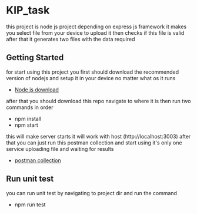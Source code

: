 # KIP_task
this project is node js project depending on express js framework it makes you select file from your device to upload it then checks if this file is valid after that it generates two files with the data required

## Getting Started
for start using this project you first should download the recommended version of nodejs and setup it in your device no matter what os it runs
- [Node js download](https://nodejs.org/en/download/)

after that you should download this repo navigate to where it is then run two commands in order 
- npm install
- npm start 

this will make server starts it will work with host (http://localhost:3003) after that you can just run this postman collection and start using it's only one service uploading file and waiting for results
- [postman collection](https://documenter.getpostman.com/view/5133371/UzdzU5jM)

## Run unit test 
you can run unit test by navigating to project dir and run the command 
- npm run test